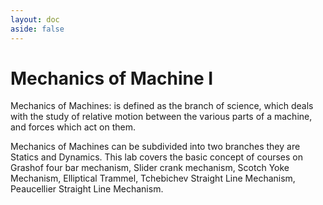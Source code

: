 ```yaml
---
layout: doc
aside: false
---
```


# Mechanics of Machine I

Mechanics of Machines: is defined as the branch of science, which deals with the study of relative motion between the various parts of a machine, and forces which act on them.

Mechanics of Machines can be subdivided into two branches they are Statics and Dynamics. This lab covers the basic concept of courses on Grashof four bar mechanism, Slider crank mechanism, Scotch Yoke Mechanism, Elliptical Trammel, Tchebichev Straight Line Mechanism, Peaucellier Straight Line Mechanism.

<!-- ---
# https://vitepress.dev/reference/default-theme-home-page
layout: home

hero:
  name: "Virtual Labs"
  text: "A MHRD Govt of India Initiative"
  tagline: My great project tagline
  actions:
    - theme: brand
      text: Markdown Examples
      link: /markdown-examples
    - theme: alt
      text: API Examples
      link: /api-examples

features:
  - title: Feature A
    details: Lorem ipsum dolor sit amet, consectetur adipiscing elit
  - title: Feature B
    details: Lorem ipsum dolor sit amet, consectetur adipiscing elit
  - title: Feature C
    details: Lorem ipsum dolor sit amet, consectetur adipiscing elit
--- -->
